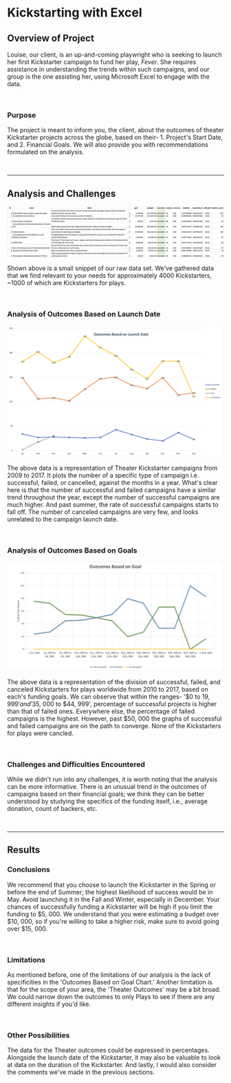 # Kickstarting with Excel

## Overview of Project

Louise, our client, is an up-and-coming playwright who is seeking to launch her first Kickstarter campaign to fund her play, *Fever*. She requires assistance in understanding the trends within such campaigns, and our group is the one assisting her, using Microsoft Excel to engage with the data.

<br>

### **Purpose**

The project is meant to inform you, the client, about the outcomes of theater Kickstarter projects across the globe, based on their- 1. Project's Start Date, and 2. Financial Goals. We will also provide you with recommendations formulated on the analysis.  

<br>

---

## Analysis and Challenges

![](resources/dataset-example.png)

Shown above is a small snippet of our raw data set. We've gathered data that we find relevant to your needs for approximately 4000 Kickstarters, ~1000 of which are Kickstarters for plays. 

<br>

### **Analysis of Outcomes Based on Launch Date**

![](resources/launch-date-outcomes.png)

The above data is a representation of Theater Kickstarter campaigns from 2009 to 2017. It plots the number of a specific type of campaign i.e. successful, failed, or cancelled, against the months in a year. What's clear here is that the number of successful and failed campaigns have a similar trend throughout the year, except the number of successful campaigns are much higher. And past summer, the rate of successful campaigns starts to fall off. The number of canceled campaigns are very few, and looks unrelated to the campaign launch date. 

<br>

### **Analysis of Outcomes Based on Goals**

![](resources/Outcomes_vs_Goals.png)

The above data is a representation of the division of successful, failed, and canceled Kickstarters for plays worldwide from 2010 to 2017, based on each's funding goals. We can observe that within the ranges- '$0 to $19, 999' and '$35, 000 to $44, 999', percentage of successful projects is higher than that of failed ones. Everywhere else, the percentage of failed campaigns is the highest. However, past $50, 000 the graphs of successful and failed campaigns are on the path to converge. None of the Kickstarters for plays were cancled.

<br>

### **Challenges and Difficulties Encountered**

While we didn't run into any challenges, it is worth noting that the analysis can be more informative. There is an unusual trend in the outcomes of campaigns based on their financial goals; we think they can be better understood by studying the specifics of the funding itself, i.e., average donation, count of backers, etc.

<br>

---

## Results

### **Conclusions**

We recommend that you choose to launch the Kickstarter in the Spring or before the end of Summer; the highest likelihood of success would be in May. Avoid launching it in the Fall and Winter, especially in December. Your chances of successfully funding a Kickstarter will be high if you limit the funding to $5, 000. We understand that you were estimating a budget over $10, 000, so if you're willing to take a higher risk, make sure to avoid going over $15, 000. 

<br>

### **Limitations**

As mentioned before, one of the limitations of our analysis is the lack of specificities in the 'Outcomes Based on Goal Chart.' Another limitation is that for the scope of your area, the 'Theater Outcomes' may be a bit broad. We could narrow down the outcomes to only Plays to see if there are any different insights if you'd like.

<br>

### **Other Possibilities**

The data for the Theater outcomes could be expressed in percentages. Alongside the launch date of the Kickstarter, it may also be valuable to look at data on the duration of the Kickstarter. And lastly, I would also consider the comments we've made in the previous sections. 